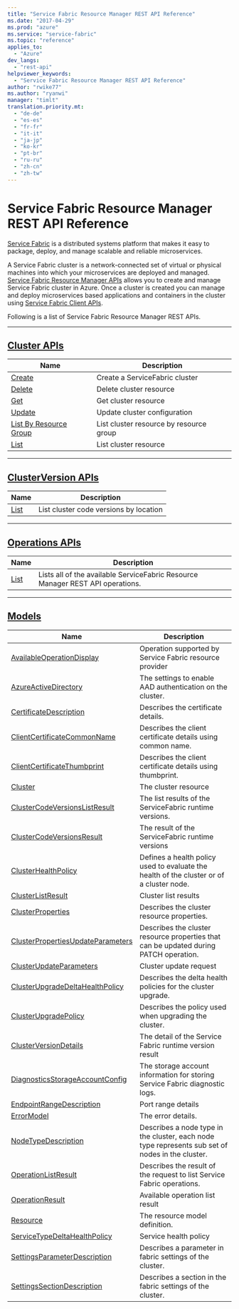 ```yaml
---
title: "Service Fabric Resource Manager REST API Reference"
ms.date: "2017-04-29"
ms.prod: "azure"
ms.service: "service-fabric"
ms.topic: "reference"
applies_to: 
  - "Azure"
dev_langs: 
  - "rest-api"
helpviewer_keywords: 
  - "Service Fabric Resource Manager REST API Reference"
author: "rwike77"
ms.author: "ryanwi"
manager: "timlt"
translation.priority.mt: 
  - "de-de"
  - "es-es"
  - "fr-fr"
  - "it-it"
  - "ja-jp"
  - "ko-kr"
  - "pt-br"
  - "ru-ru"
  - "zh-cn"
  - "zh-tw"
---
```



# Service Fabric Resource Manager REST API Reference

[Service Fabric](http://aka.ms/ServiceFabric) is a distributed systems platform that makes it easy to package, deploy, and manage scalable and reliable microservices. 

A Service Fabric cluster is a network-connected set of virtual or physical machines into which your microservices are deployed and managed. [Service Fabric Resource Manager APIs](sfrp-index.md) allows you to create and manage Service Fabric cluster in Azure. Once a cluster is created you can manage and deploy microservices based applications and containers in the cluster using [Service Fabric Client APIs](sfclient-index.md).

Following is a list of Service Fabric Resource Manager REST APIs.


----
## [Cluster APIs](sfrp-index-cluster.md)

| Name | Description |
| --- | --- |
| [Create](sfrp-api-clusters_create.md) | Create a ServiceFabric cluster<br/> |
| [Delete](sfrp-api-clusters_delete.md) | Delete cluster resource<br/> |
| [Get](sfrp-api-clusters_get.md) | Get cluster resource<br/> |
| [Update](sfrp-api-clusters_update.md) | Update cluster configuration<br/> |
| [List By Resource Group](sfrp-api-clusters_listbyresourcegroup.md) | List cluster resource by resource group<br/> |
| [List](sfrp-api-clusters_list.md) | List cluster resource<br/> |

----
## [ClusterVersion APIs](sfrp-index-clusterversion.md)

| Name | Description |
| --- | --- |
| [List](sfrp-api-clusterversions_list.md) | List cluster code versions by location<br/> |

----
## [Operations APIs](sfrp-index-operations.md)

| Name | Description |
| --- | --- |
| [List](sfrp-api-operations_list.md) | Lists all of the available ServiceFabric Resource Manager REST API operations.<br/> |

----
## [Models](sfrp-index-models.md)

| Name | Description |
| --- | --- |
| [AvailableOperationDisplay](sfrp-model-availableoperationdisplay.md) | Operation supported by Service Fabric resource provider<br/> |
| [AzureActiveDirectory](sfrp-model-azureactivedirectory.md) | The settings to enable AAD authentication on the cluster.<br/> |
| [CertificateDescription](sfrp-model-certificatedescription.md) | Describes the certificate details.<br/> |
| [ClientCertificateCommonName](sfrp-model-clientcertificatecommonname.md) | Describes the client certificate details using common name.<br/> |
| [ClientCertificateThumbprint](sfrp-model-clientcertificatethumbprint.md) | Describes the client certificate details using thumbprint.<br/> |
| [Cluster](sfrp-model-cluster.md) | The cluster resource<br/> |
| [ClusterCodeVersionsListResult](sfrp-model-clustercodeversionslistresult.md) | The list results of the ServiceFabric runtime versions.<br/> |
| [ClusterCodeVersionsResult](sfrp-model-clustercodeversionsresult.md) | The result of the ServiceFabric runtime versions<br/> |
| [ClusterHealthPolicy](sfrp-model-clusterhealthpolicy.md) | Defines a health policy used to evaluate the health of the cluster or of a cluster node.<br/> |
| [ClusterListResult](sfrp-model-clusterlistresult.md) | Cluster list results<br/> |
| [ClusterProperties](sfrp-model-clusterproperties.md) | Describes the cluster resource properties.<br/> |
| [ClusterPropertiesUpdateParameters](sfrp-model-clusterpropertiesupdateparameters.md) | Describes the cluster resource properties that can be updated during PATCH operation.<br/> |
| [ClusterUpdateParameters](sfrp-model-clusterupdateparameters.md) | Cluster update request<br/> |
| [ClusterUpgradeDeltaHealthPolicy](sfrp-model-clusterupgradedeltahealthpolicy.md) | Describes the delta health policies for the cluster upgrade.<br/> |
| [ClusterUpgradePolicy](sfrp-model-clusterupgradepolicy.md) | Describes the policy used when upgrading the cluster.<br/> |
| [ClusterVersionDetails](sfrp-model-clusterversiondetails.md) | The detail of the Service Fabric runtime version result<br/> |
| [DiagnosticsStorageAccountConfig](sfrp-model-diagnosticsstorageaccountconfig.md) | The storage account information for storing Service Fabric diagnostic logs.<br/> |
| [EndpointRangeDescription](sfrp-model-endpointrangedescription.md) | Port range details<br/> |
| [ErrorModel](sfrp-model-errormodel.md) | The error details.<br/> |
| [NodeTypeDescription](sfrp-model-nodetypedescription.md) | Describes a node type in the cluster, each node type represents sub set of nodes in the cluster.<br/> |
| [OperationListResult](sfrp-model-operationlistresult.md) | Describes the result of the request to list Service Fabric operations.<br/> |
| [OperationResult](sfrp-model-operationresult.md) | Available operation list result<br/> |
| [Resource](sfrp-model-resource.md) | The resource model definition.<br/> |
| [ServiceTypeDeltaHealthPolicy](sfrp-model-servicetypedeltahealthpolicy.md) | Service health policy<br/> |
| [SettingsParameterDescription](sfrp-model-settingsparameterdescription.md) | Describes a parameter in fabric settings of the cluster.<br/> |
| [SettingsSectionDescription](sfrp-model-settingssectiondescription.md) | Describes a section in the fabric settings of the cluster.<br/> |

